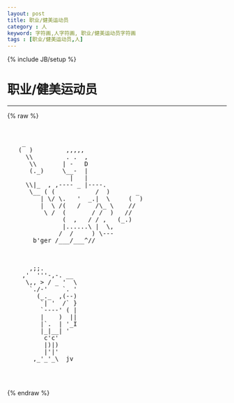 ```yaml
---
layout: post
title: 职业/健美运动员
category : 人
keyword: 字符画,人字符画, 职业/健美运动员字符画
tags : [职业/健美运动员,人]
---
```

{% include JB/setup %}
# 职业/健美运动员
---
{% raw %}
<pre>


    _
   (  )         ,,,,,
     \\         . .  ,
      \\       | -   D
      (._)     \__-  |
                 |   |
     \\|_  , ,---- _ |----.
      \__ ( (           /  )       _
         | \/ \.   &#039;  _.|  \     (  )
         |  \ /(   /    /\_ \    //
          \ /  (       / /  )   //
               (  ,   / / ,   (_.)
               |......\ |  \,
              /  /     ) \---
       b&#039;ger /___/___^//



      ,;;.
    ,&#039;  &#039;&#039;&#039;-,-. __
     \,, &gt; / _ &#039;  \
      `./-&#039;    `. &#039;
        (_._  ,(--)
         `| &#039;  /` }
         `----&#039; ( |
         |    )  ||
         |`.  | &#039;_I
         |_|__| &#039;
          c&#039;c&#039;
          |)|)
          |&#039;|&#039;
       ,_&#039;_&#039;_\  jv


 </pre>
{% endraw %}
